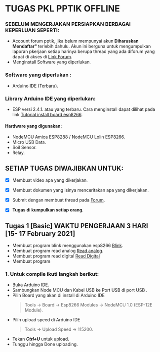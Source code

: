 # TUGAS PKL PPTIK OFFLINE 
### SEBELUM MENGERJAKAN PERSIAPKAN BERBAGAI KEPERLUAN SEPERTI:
- Account forum pptik, jika belum mempunyai akun **Diharuskan Mendaftar"** terlebih dahulu. Akun ini berguna untuk mengumpulkan laporan pkerjaan setiap harinya berupa thread yang ada diforum yang dapat di akses di [Link Forum](http://forum.pptik.id/forumdisplay.php?fid=461).
- Menginstall Software yang diperlukan.




### Software yang diperlukan : 
- Arduino IDE (Terbaru).

### Library Arduino IDE yang diperlukan:
- ESP versi 2.4.1. atau yang terbaru. Cara menginstall dapat dilihat pada link [Tutorial install board esp8266](https://www.tutorialiot.com/2019/02/cara-mudah-install-board-esp8266-di.html).

#### Hardware yang digunakan: 
- NodeMCU Amica ESP8288 / NodeMCU Lolin ESP8266.
- Micro USB Data.
- Soil Sensor.
- Relay.

## SETIAP TUGAS DIWAJIBKAN UNTUK:
- [x] Membuat video apa yang dikerjakan.
- [x] Membuat dokumen yang isinya menceritakan apa yang dikerjakan.
- [x] Submit dengan membuat thread pada [Forum](http://forum.pptik.id/forumdisplay.php?fid=461).
- [x] **Tugas di kumpulkan setiap orang**.


## Tugas 1 [Basic] WAKTU PENGERJAAN 3 HARI [15- 17 February 2021]
- Membuat program blink menggunakan esp8266 [Blink](https://github.com/pptik/tugas-pkl-offline-punclut/tree/main/Blink).
- Membuat program read analog  [Read analog](https://github.com/pptik/tugas-pkl-offline-punclut/tree/main/AnalogReadSerial).
- Membuat program read digital [Read Digital](https://github.com/pptik/tugas-pkl-offline-punclut/tree/main/DigitalReadSerial)
- Membuat program 

### 1. Untuk compile ikuti langkah berikut: 
- Buka Arduino IDE.
- Sambungkan Node MCU dan Kabel USB ke Port USB di port USB .
- Pilih Board yang akan di install di Arduino IDE
    > Tools -> Board -> Esp8266 Modules -> NodeMCU 1.0 (ESP-12E Module).
- Pilih upload speed di Arduino IDE
    > Tools -> Upload Speed -> 115200.
- Tekan ***Ctrl+U*** untuk upload.
- Tunggu hingga Done uploading.







